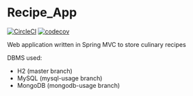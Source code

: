 # Recipe_App
[![CircleCI](https://circleci.com/gh/Netherwulf/RecipeApp/tree/mysql-usage.svg?style=svg)](https://circleci.com/gh/Netherwulf/RecipeApp/tree/mysql-usage)
[![codecov](https://codecov.io/gh/Netherwulf/RecipeApp/branch/master/graph/badge.svg)](https://codecov.io/gh/Netherwulf/RecipeApp)

Web application written in Spring MVC to store culinary recipes

DBMS used:
* H2 (master branch)
* MySQL (mysql-usage branch)
* MongoDB (mongodb-usage branch)
